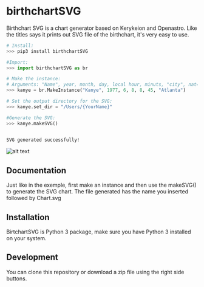 # birthchartSVG

Birthchart SVG is a chart generator based on Kerykeion and Openastro.
Like the titles says it prints out SVG file of the birthchart,
it's very easy to use.

```python
# Install:
>>> pip3 install birthchartSVG

#Import:
>>> import birthchartSVG as br

# Make the instance:
# Arguments: "Name", year, month, day, local hour, minuts, "city", nat=nation)
>>> kanye = br.MakeInstance("Kanye", 1977, 6, 8, 8, 45, "Atlanta")

# Set the output directory for the SVG:
>>> kanye.set_dir = "/Users/{YourName}"

#Generate the SVG:
>>> kanye.makeSVG()


SVG generated successfully!

```
![alt text](https://raw.githubusercontent.com/g-battaglia/birthchartSVG/master/birthchartSVG/data/template/sample.svg)

## Documentation

Just like in the exemple, first make an instance and then use the makeSVG() to generate the SVG chart.
The file generated has the name you inserted followed by Chart.svg

## Installation

BirtchartSVG is Python 3 package, make sure you have Python 3 installed on your system. 


## Development

You can clone this repository or download a zip file using the right side buttons. 


